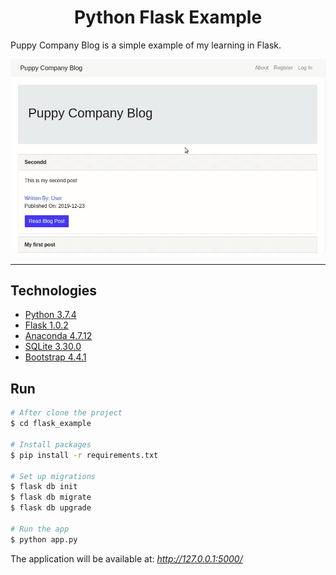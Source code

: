 <h1 align="center">
	Python Flask Example
</h1>

Puppy Company Blog is a simple example of my learning in Flask.

![Puppy Company Blog animated gif demo](demo/flask_example.gif)

---


## Technologies

-   [Python 3.7.4](https://www.python.org/)
-   [Flask 1.0.2](https://palletsprojects.com/p/flask/)
-   [Anaconda 4.7.12](https://www.anaconda.com/)
-   [SQLite 3.30.0](https://www.sqlite.org/index.html)
-   [Bootstrap 4.4.1](https://getbootstrap.com/)

## Run

```bash
# After clone the project
$ cd flask_example

# Install packages
$ pip install -r requirements.txt

# Set up migrations
$ flask db init
$ flask db migrate
$ flask db upgrade

# Run the app
$ python app.py

```  
The application will be available at: *http://127.0.0.1:5000/*
